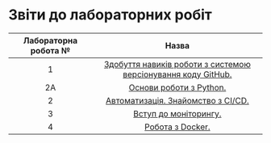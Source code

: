 # Звіти до лабораторних робіт
| Лабораторна робота № | Назва |
| :-------------: |:------------------:| 
| 1 |  [ Здобуття навиків роботи з системою версіонування коду GitHub. ](https://github.com/IFalcoNI/Pavlo_Makohon_IK_31/tree/master/LAB_1)  |
| 2A |  [ Основи роботи з Python. ](https://github.com/IFalcoNI/Pavlo_Makohon_IK_31/tree/master/LAB_2a)  |
| 2 |  [ Автоматизація. Знайомство з CI/CD. ](https://github.com/IFalcoNI/Pavlo_Makohon_IK_31/tree/master/LAB_2)  |
| 3 |  [ Вступ до моніторингу. ](https://github.com/IFalcoNI/Pavlo_Makohon_IK_31/tree/master/LAB_3)  |
| 4 |  [ Робота з Docker. ](https://github.com/IFalcoNI/Pavlo_Makohon_IK_31/tree/master/LAB_4)  |


